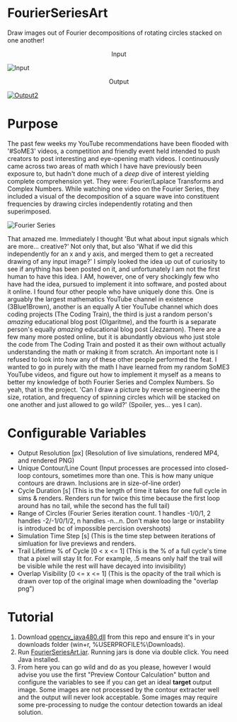 # FourierSeriesArt
Draw images out of Fourier decompositions of rotating circles stacked on one another!
<div align="center">Input</div>

![Input](https://i.imgur.com/9bS6QcO.png)
<div align="center">Output</div>

[![Output2](https://i.imgur.com/x7nCa4o.gif)](https://www.youtube.com/watch?v=F2OKzzynvP8)

# Purpose
The past few weeks my YouTube recommendations have been flooded with '#SoME3' videos, a competition and friendly event held intended to push creators to post interesting and eye-opening math videos. I continuously came across two areas of math which I have have previously been exposure to, but hadn't done much of a *deep* dive of interest yielding complete comprehension yet. They were: Fourier/Laplace Transforms and Complex Numbers. While watching one video on the Fourier Series, they included a visual of the decomposition of a square wave into constituent frequencies by drawing circles independently rotating and then superimposed.

![Fourier Series](https://upload.wikimedia.org/wikipedia/commons/thumb/1/1a/Fourier_series_square_wave_circles_animation.gif/224px-Fourier_series_square_wave_circles_animation.gif)

That amazed me. Immediately I thought 'But what about input signals which are more... creative?' Not only that, but also 'What if we did this independently for an x and y axis, and merged them to get a recreated drawing of any input image?' I simply looked the idea up out of curiosity to see if anything has been posted on it, and unfortunately I am not the first human to have this idea. I AM, however, one of very shockingly few who have had the idea, pursued to implement it into software, and posted about it online. I found four other people who have uniquely done this. One is arguably the largest mathematics YouTube channel in existence (3Blue1Brown), another is an equally A tier YouTube channel which does coding projects (The Coding Train), the third is just a random person's *amazing* educational blog post (Olgaritme), and the fourth is a separate person's equally *amazing* educational blog post (Jezzamon). There are a few many more posted online, but it is abundantly obvious who just stole the code from The Coding Train and posted it as their own without actually understanding the math or making it from scratch. An important note is I refused to look into how any of these other people performed the feat. I wanted to go in purely with the math I have learned from my random SoME3 YouTube videos, and figure out how to implement it myself as a means to better my knowledge of both Fourier Series and Complex Numbers. So yeah, that is the project. 'Can I draw a picture by reverse engineering the size, rotation, and frequency of spinning circles which will be stacked on one another and just allowed to go wild?' (Spoiler, yes... yes I can).

# Configurable Variables
- Output Resolution [px] (Resolution of live simulations, rendered MP4, and rendered PNG)
- Unique Contour/Line Count (Input processes are processed into closed-loop contours, sometimes more than one. This is how many unique contours are drawn. Inclusions are in size-of-line order)
- Cycle Duration [s] (This is the length of time it takes for one full cycle in sims & renders. Renders run for twice this time because the first loop around has no tail, while the second has the full tail)
- Range of Circles (Fourier Series iteration count. 1 handles -1/0/1, 2 handles -2/-1/0/1/2, n handles -n...n. Don't make too large or instability is introduced bc of impossible percision overshoots)
- Simulation Time Step [s] (This is the time step between iterations of simluation for live previews and renders.
- Trail Lifetime % of Cycle [0 < x <= 1] (This is the % of a full cycle's time that a pixel will stay lit for. For example, .5 means only half the trail will be visible while the rest will have decayed into invisibility)
- Overlap Visibility [0 <= x <= 1] (This is the opacity of the trail which is drawn over top of the original image when downloading the "overlap png")

# Tutorial
1. Download [opencv_java480.dll](https://github.com/aaronskeelsofficial/FourierSeriesArt/raw/main/opencv_java480.dll) from this repo and ensure it's in your downloads folder (win+r, %USERPROFILE%\Downloads).
2. Run [FourierSeriesArt.jar](https://github.com/aaronskeelsofficial/FourierSeriesArt/raw/main/FourierSeriesArt.jar). Running jars is done via double click. You need Java installed.
3. From here you can go wild and do as you please, however I would advise you use the first "Preview Contour Calculation" button and configure the variables to see if you can get an ideal **target** output image. Some images are not processed by the contour extracter well and the output will never look acceptable. Some images may require some pre-processing to nudge the contour detection towards an ideal solution.
